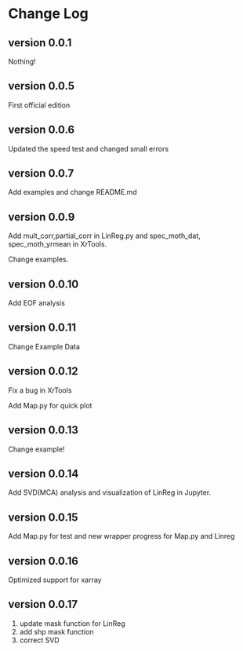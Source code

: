# Change Log

## version 0.0.1

Nothing!

## version 0.0.5

First official edition

## version 0.0.6

Updated the speed test and changed small errors

## version 0.0.7

Add examples and change README.md

## version 0.0.9

Add mult_corr,partial_corr in LinReg.py and spec_moth_dat, spec_moth_yrmean in XrTools.

Change examples.

## version 0.0.10

Add EOF analysis

## version 0.0.11

Change Example Data

## version 0.0.12

Fix a bug in XrTools

Add Map.py for quick plot

## version 0.0.13

Change example!

## version 0.0.14

Add SVD(MCA) analysis and visualization of LinReg in Jupyter.

## version 0.0.15

Add Map.py for test and new wrapper progress for Map.py and Linreg

## version 0.0.16

Optimized support for xarray

## version 0.0.17

1. update mask function for LinReg 
2. add shp mask function
3. correct SVD
